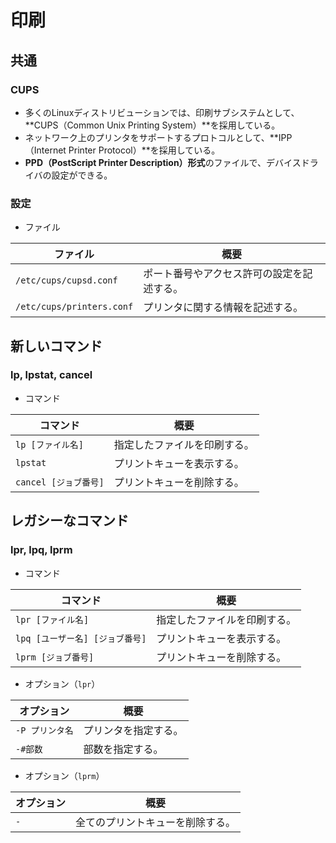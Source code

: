 # 印刷

## 共通

### CUPS

- 多くのLinuxディストリビューションでは、印刷サブシステムとして、
  **CUPS（Common Unix Printing System）**を採用している。
- ネットワーク上のプリンタをサポートするプロトコルとして、**IPP（Internet Printer Protocol）**を採用している。
- **PPD（PostScript Printer Description）形式**のファイルで、デバイスドライバの設定ができる。

### 設定

- ファイル

| ファイル                  | 概要                                       |
| ------------------------- | ------------------------------------------ |
| `/etc/cups/cupsd.conf`    | ポート番号やアクセス許可の設定を記述する。 |
| `/etc/cups/printers.conf` | プリンタに関する情報を記述する。           |

## 新しいコマンド

### lp, lpstat, cancel

- コマンド

|コマンド|概要|
|---|---|
|`lp [ファイル名]`|指定したファイルを印刷する。|
|`lpstat`|プリントキューを表示する。|
|`cancel [ジョブ番号]`|プリントキューを削除する。|

## レガシーなコマンド

### lpr, lpq, lprm

- コマンド

|コマンド|概要|
|---|---|
|`lpr [ファイル名]`|指定したファイルを印刷する。|
|`lpq [ユーザー名] [ジョブ番号]`|プリントキューを表示する。|
|`lprm [ジョブ番号]`|プリントキューを削除する。|

- オプション（`lpr`）

| オプション      | 概要                 |
| --------------- | -------------------- |
| `-P プリンタ名` | プリンタを指定する。 |
| `-#部数`        | 部数を指定する。     |

- オプション（`lprm`）

|オプション|概要|
|---|---|
|`-`|全てのプリントキューを削除する。|
